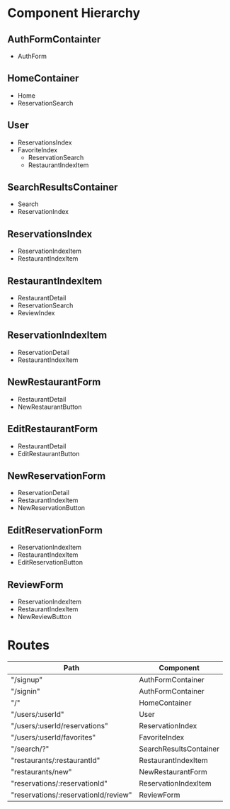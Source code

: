 # Component Hierarchy

## AuthFormContainter
  - AuthForm

## HomeContainer
  - Home
  - ReservationSearch

## User
  - ReservationsIndex
  - FavoriteIndex
      - ReservationSearch
      - RestaurantIndexItem

## SearchResultsContainer
  - Search
  - ReservationIndex

## ReservationsIndex
  - ReservationIndexItem
  - RestaurantIndexItem

## RestaurantIndexItem
  - RestaurantDetail
  - ReservationSearch
  - ReviewIndex

## ReservationIndexItem
  - ReservationDetail
  - RestaurantIndexItem

## NewRestaurantForm
  - RestaurantDetail
  - NewRestaurantButton

## EditRestaurantForm
  - RestaurantDetail
  - EditRestaurantButton

## NewReservationForm
  - ReservationDetail
  - RestaurantIndexItem
  - NewReservationButton

## EditReservationForm
  - ReservationIndexItem
  - RestaurantIndexItem
  - EditReservationButton

## ReviewForm
  - ReservationIndexItem
  - RestaurantIndexItem
  - NewReviewButton


# Routes

|    Path             |   Component          |
| -------------       | -------------        |
| "/signup"           | AuthFormContainer       |
| "/signin"            | AuthFormContainer     |
| "/"                  | HomeContainer         |
| "/users/:userId"    | User              |
| "/users/:userId/reservations"   | ReservationIndex              |
| "/users/:userId/favorites"    | FavoriteIndex               |
| "/search/?"         | SearchResultsContainer               |
| "restaurants/:restaurantId"   | RestaurantIndexItem   |
| "restaurants/new"   | NewRestaurantForm   |
| "reservations/:reservationId"   | ReservationIndexItem               |
| "reservations/:reservationId/review"   | ReviewForm|
